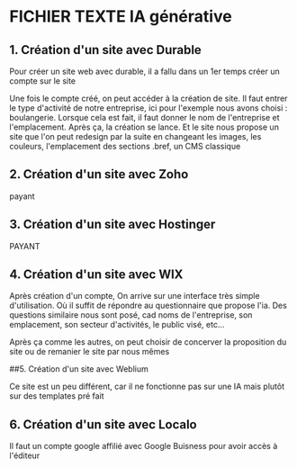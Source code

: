 # FICHIER TEXTE IA générative

## 1. Création d'un site avec Durable

Pour créer un site web avec durable, il a fallu dans un 1er temps créer un compte sur le site

Une fois le compte créé, on peut accéder à la création de site. Il faut entrer le type d'activité de notre entreprise, ici pour l'exemple nous avons choisi : boulangerie.
Lorsque cela est fait, il faut donner le nom de l'entreprise et l'emplacement. Après ça, la création se lance.
Et le site nous propose un site que l'on peut redesign par la suite en changeant les images, les couleurs, l'emplacement des sections .bref, un CMS classique

## 2. Création d'un site avec Zoho

payant

## 3. Création d'un site avec Hostinger

PAYANT

## 4. Création d'un site avec WIX

Après création d'un compte, On arrive sur une interface très simple d'utilisation. Où il suffit de répondre au questionnaire que propose l'ia. Des questions similaire nous sont posé, cad noms de l'entreprise, son emplacement, son secteur d'activités, le public visé, etc...

Après ça comme les autres, on peut choisir de concerver la proposition du site ou de remanier le site par nous mêmes


##5. Création d'un site avec Weblium

Ce site est un peu différent, car il ne fonctionne pas sur une IA mais plutôt sur des templates pré fait

## 6. Création d'un site avec Localo

Il faut un compte google affilié avec Google Buisness pour avoir accès à l'éditeur
